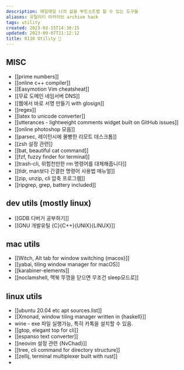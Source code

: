 ```yaml
---
description: 매일매일 나의 삶을 부트스트랩 할 수 있는 도구들
aliases: 유틸리티 아카이브 archive hack
tags: utility
created: 2023-03-15T14:30:15
updated: 2023-09-07T21:12:12
title: 0110 Utility 🔧
---
```


## MISC

- [[prime numbers]]
- [[online c++ compiler]]
- [[Easymotion Vim cheatsheat]]
- [[무료 도메인 네임서버 DNS]]
- [[웹에서 바로 서명 만들기 with glosign]]
- [[regex]]
- [[latex to unicode converter]]
- [[utterances - lightweight comments widget built on GitHub issues]]
- [[online photoshop 모음]]
- [[parsec, 레이턴시에 몰빵한 리모트 데스크톱]]
- [[zsh 설정 관련]]
- [[bat, beautiful cat command]]
- [[fzf, fuzzy finder for terminal]]
- [[trash-cli, 위험천만한 rm 명령어를 대체해줍니다]]
- [[tldr, man보다 간결한 명령어 사용법 매뉴얼]]
- [[zip, unzip, cli 압축 프로그램]]
- [[ripgrep, grep, battery included]]

## dev utils (mostly linux)

- [[GDB 디버거 공부하기]]
- [[GNU 개발유틸 {C}{C++}{UNIX}{LINUX}]]

## mac utils

- [[Witch, Alt tab for window switching {macos}]]
- [[yabai, tiling window manager for macOS]]
- [[karabiner-elements]]
- [[noclamshell, 맥북 뚜껑을 닫으면 무조건 sleep모드로]]

## linux utils

- [[ubuntu 20.04 etc apt sources.list]]
- [[Xmonad, window tiling manager written in {haskell}]]
- wine - exe 파일 실행가능, 특히 카톡을 설치할 수 있음.
- [[gtop, elegant top for cli]]
- [[espanso text converter]]
- [[neovim 설정 관련 {NvChad}]]
- [[tree, cli command for directory structure]]
- [[zellij, terminal multiplexer built with rust]]
- 
